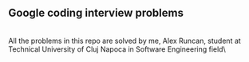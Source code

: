 ## Google coding interview problems
\
All the problems in this repo are solved by me, Alex Runcan, student at Technical University of Cluj Napoca in Software Engineering field\
